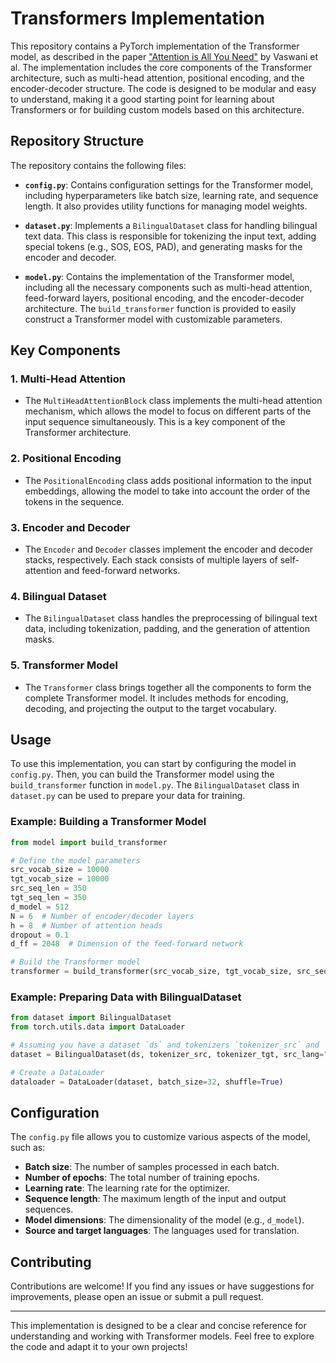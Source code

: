# Transformers Implementation

This repository contains a PyTorch implementation of the Transformer model, as described in the paper ["Attention is All You Need"](https://arxiv.org/abs/1706.03762) by Vaswani et al. The implementation includes the core components of the Transformer architecture, such as multi-head attention, positional encoding, and the encoder-decoder structure. The code is designed to be modular and easy to understand, making it a good starting point for learning about Transformers or for building custom models based on this architecture.

## Repository Structure

The repository contains the following files:

- **`config.py`**: Contains configuration settings for the Transformer model, including hyperparameters like batch size, learning rate, and sequence length. It also provides utility functions for managing model weights.

- **`dataset.py`**: Implements a `BilingualDataset` class for handling bilingual text data. This class is responsible for tokenizing the input text, adding special tokens (e.g., SOS, EOS, PAD), and generating masks for the encoder and decoder.

- **`model.py`**: Contains the implementation of the Transformer model, including all the necessary components such as multi-head attention, feed-forward layers, positional encoding, and the encoder-decoder architecture. The `build_transformer` function is provided to easily construct a Transformer model with customizable parameters.

## Key Components

### 1. **Multi-Head Attention**
   - The `MultiHeadAttentionBlock` class implements the multi-head attention mechanism, which allows the model to focus on different parts of the input sequence simultaneously. This is a key component of the Transformer architecture.

### 2. **Positional Encoding**
   - The `PositionalEncoding` class adds positional information to the input embeddings, allowing the model to take into account the order of the tokens in the sequence.

### 3. **Encoder and Decoder**
   - The `Encoder` and `Decoder` classes implement the encoder and decoder stacks, respectively. Each stack consists of multiple layers of self-attention and feed-forward networks.

### 4. **Bilingual Dataset**
   - The `BilingualDataset` class handles the preprocessing of bilingual text data, including tokenization, padding, and the generation of attention masks.

### 5. **Transformer Model**
   - The `Transformer` class brings together all the components to form the complete Transformer model. It includes methods for encoding, decoding, and projecting the output to the target vocabulary.

## Usage

To use this implementation, you can start by configuring the model in `config.py`. Then, you can build the Transformer model using the `build_transformer` function in `model.py`. The `BilingualDataset` class in `dataset.py` can be used to prepare your data for training.

### Example: Building a Transformer Model

```python
from model import build_transformer

# Define the model parameters
src_vocab_size = 10000
tgt_vocab_size = 10000
src_seq_len = 350
tgt_seq_len = 350
d_model = 512
N = 6  # Number of encoder/decoder layers
h = 8  # Number of attention heads
dropout = 0.1
d_ff = 2048  # Dimension of the feed-forward network

# Build the Transformer model
transformer = build_transformer(src_vocab_size, tgt_vocab_size, src_seq_len, tgt_seq_len, d_model, N, h, dropout, d_ff)
```

### Example: Preparing Data with BilingualDataset

```python
from dataset import BilingualDataset
from torch.utils.data import DataLoader

# Assuming you have a dataset `ds` and tokenizers `tokenizer_src` and `tokenizer_tgt`
dataset = BilingualDataset(ds, tokenizer_src, tokenizer_tgt, src_lang="en", tgt_lang="it", seq_len=350)

# Create a DataLoader
dataloader = DataLoader(dataset, batch_size=32, shuffle=True)
```

## Configuration

The `config.py` file allows you to customize various aspects of the model, such as:

- **Batch size**: The number of samples processed in each batch.
- **Number of epochs**: The total number of training epochs.
- **Learning rate**: The learning rate for the optimizer.
- **Sequence length**: The maximum length of the input and output sequences.
- **Model dimensions**: The dimensionality of the model (e.g., `d_model`).
- **Source and target languages**: The languages used for translation.

## Contributing

Contributions are welcome! If you find any issues or have suggestions for improvements, please open an issue or submit a pull request.

---

This implementation is designed to be a clear and concise reference for understanding and working with Transformer models. Feel free to explore the code and adapt it to your own projects!
